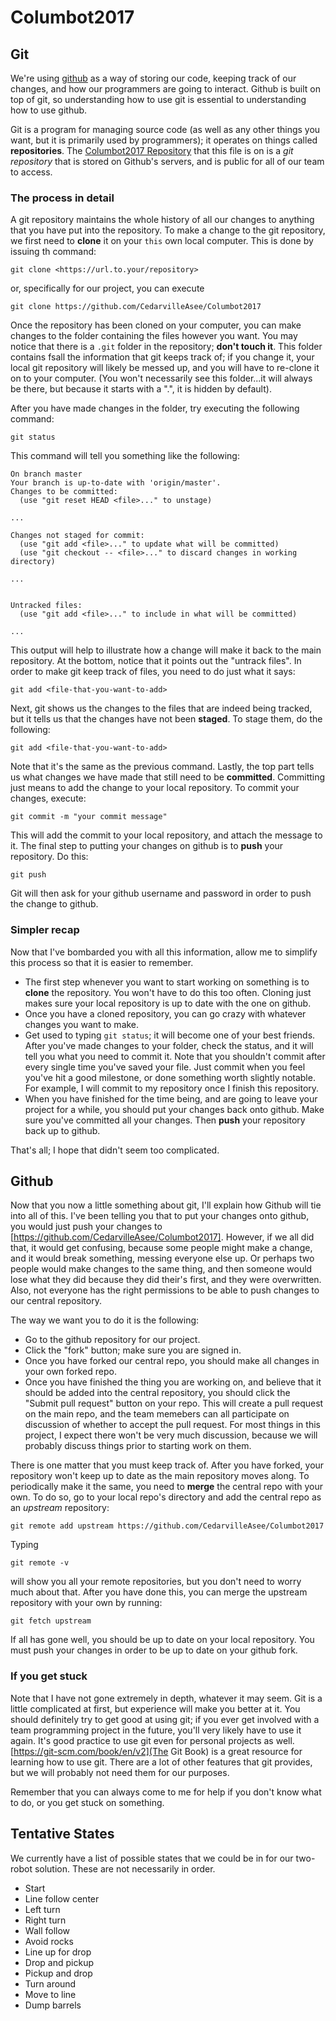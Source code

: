 # Columbot2017

## Git

We're using [github](https://github.com) as a way of storing our code, keeping
track of our changes, and how our programmers are going to interact. Github is
built on top of git, so understanding how to use git is essential to understanding how to
use github.

Git is a program for managing source code (as well as any other things you want,
but it is primarily used by programmers); it operates on things called
**repositories**. The
[Columbot2017 Repository](https://github.com/CedarvilleAsee/Columbot2017) that
this file is on is a *git repository* that is stored on Github's servers, and is
public for all of our team to access.

### The process in detail

A git repository maintains the whole history of all our changes to anything that
you have put into the repository. To make a change to the git repository, we
first need to **clone** it on your `this` own local computer. This is done by issuing th
command:

    git clone <https://url.to.your/repository>

or, specifically for our project, you can execute

    git clone https://github.com/CedarvilleAsee/Columbot2017

Once the repository has been cloned on your computer, you can make changes to
the folder containing the files however you want. You may notice that there is a
`.git` folder in the repository; **don't touch it**. This folder contains  fsall
the information that git keeps track of; if you change it, your local git
repository will likely be messed up, and you will have to re-clone it on to your
computer. (You won't necessarily see this folder...it will always be there, but
because it starts with a ".", it is hidden by default).

After you have made changes in the folder, try executing the following command:

    git status

This command will tell you something like the following:

    On branch master
    Your branch is up-to-date with 'origin/master'.
    Changes to be committed:
      (use "git reset HEAD <file>..." to unstage)

    ...

    Changes not staged for commit:
      (use "git add <file>..." to update what will be committed)
      (use "git checkout -- <file>..." to discard changes in working directory)

    ...


    Untracked files:
      (use "git add <file>..." to include in what will be committed)

    ...

This output will help to illustrate how a change will make it back to the main
repository. At the bottom, notice that it points out the "untrack files". In
order to make git keep track of files, you need to do just what it says:

    git add <file-that-you-want-to-add>

Next, git shows us the changes to the files that are indeed being tracked, but
it tells us that the changes have not been **staged**. To stage them, do the following:

    git add <file-that-you-want-to-add>

Note that it's the same as the previous command. Lastly, the top part tells us
what changes we have made that still need to be **committed**. Committing just
means to add the change to your local repository. To commit your changes,
execute:

    git commit -m "your commit message"

This will add the commit to your local repository, and attach the message to it.
The final step to putting your changes on github is to **push** your repository.
Do this:

    git push

Git will then ask for your github username and password in order to push the
change to github.

### Simpler recap

Now that I've bombarded you with all this information, allow me to simplify this
process so that it is easier to remember.

- The first step whenever you want to start working on something is to **clone**
  the repository. You won't have to do this too often. Cloning just makes sure
  your local repository is up to date with the one on github.
- Once you have a cloned repository, you can go crazy with whatever changes you
  want to make.
- Get used to typing `git status`; it will become one of your best friends.
  After you've made changes to your folder, check the status, and it will tell
  you what you need to commit it. Note that you shouldn't commit after every
  single time you've saved your file. Just commit when you feel you've hit a
  good milestone, or done something worth slightly notable. For example, I will
  commit to my repository once I finish this repository.
- When you have finished for the time being, and are going to leave your project
  for a while, you should put your changes back onto github. Make sure you've
  committed all your changes. Then **push** your repository back up to github.

That's all; I hope that didn't seem too complicated.
## Github

Now that you now a little something about git, I'll explain how Github will tie
into all of this. I've been telling you that to put your changes onto github,
you would just push your changes to
[https://github.com/CedarvilleAsee/Columbot2017]. However, if we all did that,
it would get confusing, because some people might make a change, and it would
break something, messing everyone else up. Or perhaps two people would make
changes to the same thing, and then someone would lose what they did because
they did their's first, and they were overwritten. Also, not everyone has the
right permissions to be able to push changes to our central repository.

The way we want you to do it is the following:

- Go to the github repository for our project.
- Click the "fork" button; make sure you are signed in.
- Once you have forked our central repo, you should make all changes in your own
  forked repo.
- Once you have finished the thing you are working on, and believe that it
  should be added into the central repository, you should click the "Submit pull
  request" button on your repo. This will create a pull request on the main
  repo, and the team memebers can all participate on discussion of whether to
  accept the pull request. For most things in this project, I expect there won't
  be very much discussion, because we will probably discuss things prior to
  starting work on them.

There is one matter that you must keep track of. After you have forked, your
repository won't keep up to date as the main repository moves along. To
periodically make it the same, you need to **merge** the central repo with your
own. To do so, go to your local repo's directory and add the central repo as an
*upstream* repository:

    git remote add upstream https://github.com/CedarvilleAsee/Columbot2017

Typing

    git remote -v

will show you all your remote repositories, but you don't need to worry much
about that. After you have done this, you can merge the upstream repository with
your own by running:

    git fetch upstream

If all has gone well, you should be up to date on your local repository. You
must push your changes in order to be up to date on your github fork.

### If you get stuck

Note that I have not gone extremely in depth, whatever it may seem. Git is a
little complicated at first, but experience will make you better at it. You
should definitely try to get good at using git; if you ever get involved with a
team programming project in the future, you'll very likely have to use it again.
It's good practice to use git even for personal projects as well.
[https://git-scm.com/book/en/v2](The Git Book) is a great resource for learning
how to use git. There are a lot of other features that git provides, but we will
probably not need them for our purposes.

Remember that you can always come to me for help if you don't know what to do,
or you get stuck on something.

## Tentative States

We currently have a list of possible states that we could be in for our
two-robot solution. These are not necessarily in order.

  * Start
  * Line follow center
  * Left turn
  * Right turn
  * Wall follow
  * Avoid rocks
  * Line up for drop
  * Drop and pickup
  * Pickup and drop
  * Turn around
  * Move to line
  * Dump barrels
